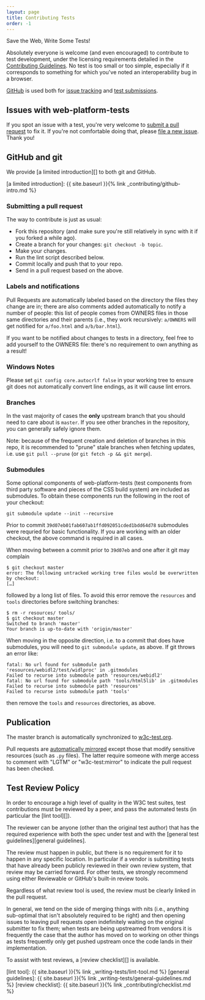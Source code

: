 ```yaml
---
layout: page
title: Contributing Tests
order: -1
---
```


Save the Web, Write Some Tests!

Absolutely everyone is welcome (and even encouraged) to contribute to test
development, under the licensing requirements detailed in the
[Contributing Guidelines][]. No test is too small or too simple, especially if
it corresponds to something for which you've noted an interoperability bug in a
browser.

[GitHub][] is used both for [issue tracking][] and [test submissions][].

[Contributing Guidelines]: https://github.com/w3c/web-platform-tests/blob/master/CONTRIBUTING.md
[GitHub]: https://github.com/w3c/web-platform-tests/
[issue tracking]: https://github.com/w3c/web-platform-tests/issues
[test submissions]: https://github.com/w3c/web-platform-tests/pulls


## Issues with web-platform-tests

If you spot an issue with a test, you're very welcome to
[submit a pull request][] to fix it. If you're not comfortable doing that,
please [file a new issue][]. Thank you!

[submit a pull request]: #submitting-a-pull-request
[file a new issue]: https://github.com/w3c/web-platform-tests/issues/new


## GitHub and git

We provide [a limited introduction][] to both git and GitHub.

[a limited introduction]: {{ site.baseurl }}{% link _contributing/github-intro.md %}

### Submitting a pull request

The way to contribute is just as usual:

* Fork this repository (and make sure you're still relatively in sync
  with it if you forked a while ago).
* Create a branch for your changes:
  `git checkout -b topic`.
* Make your changes.
* Run the lint script described below.
* Commit locally and push that to your repo.
* Send in a pull request based on the above.

### Labels and notifications

Pull Requests are automatically labeled based on the directory the
files they change are in; there are also comments added automatically
to notify a number of people: this list of people comes from OWNERS
files in those same directories and their parents (i.e., they work
recursively: `a/OWNERS` will get notified for `a/foo.html` and
`a/b/bar.html`).

If you want to be notified about changes to tests in a directory, feel
free to add yourself to the OWNERS file: there's no requirement to own
anything as a result!

### Windows Notes

Please set `git config core.autocrlf false` in your working tree to ensure git
does not automatically convert line endings, as it will cause lint errors.

### Branches

In the vast majority of cases the **only** upstream branch that you
should need to care about is `master`. If you see other branches in
the repository, you can generally safely ignore them.

Note: because of the frequent creation and deletion of branches in this
repo, it is recommended to "prune" stale branches when fetching updates,
i.e. use `git pull --prune` (or `git fetch -p && git merge`).

### Submodules

Some optional components of web-platform-tests (test components from
third party software and pieces of the CSS build system) are included
as submodules. To obtain these components run the following in the
root of your checkout:

```
git submodule update --init --recursive
```

Prior to commit `39d07eb01fab607ab1ffd092051cded1bdd64d78` submodules
were requried for basic functionality. If you are working with an
older checkout, the above command is required in all cases.

When moving between a commit prior to `39d07eb` and one after it git
may complain

```
$ git checkout master
error: The following untracked working tree files would be overwritten by checkout:
[…]
```

followed by a long list of files. To avoid this error remove
the `resources` and `tools` directories before switching branches:

```
$ rm -r resources/ tools/
$ git checkout master
Switched to branch 'master'
Your branch is up-to-date with 'origin/master'
```

When moving in the opposite direction, i.e. to a commit that does have
submodules, you will need to `git submodule update`, as above. If git
throws an error like:

```
fatal: No url found for submodule path 'resources/webidl2/test/widlproc' in .gitmodules
Failed to recurse into submodule path 'resources/webidl2'
fatal: No url found for submodule path 'tools/html5lib' in .gitmodules
Failed to recurse into submodule path 'resources'
Failed to recurse into submodule path 'tools'
```

then remove the `tools` and `resources` directories, as above.


## Publication

The master branch is automatically synchronized to [w3c-test.org][].

Pull requests are [automatically mirrored](http://w3c-test.org/submissions/)
except those that modify sensitive resources (such as `.py` files). The latter
require someone with merge access to comment with "LGTM" or "w3c-test:mirror" to
indicate the pull request has been checked.

[w3c-test.org]: http://w3c-test.org/


## Test Review Policy

In order to encourage a high level of quality in the W3C test suites, test
contributions must be reviewed by a peer, and pass the automated tests (in
particular the [lint tool][]).

The reviewer can be anyone (other than the original test author) that
has the required experience with both the spec under test and with
the [general test guidelines][general guidelines].

The review must happen in public, but there is no requirement for it
to happen in any specific location. In particular if a vendor is
submitting tests that have already been publicly reviewed in their own
review system, that review may be carried forward. For other tests, we
strongly recommend using either Reviewable or GitHub's built-in review
tools.

Regardless of what review tool is used, the review must be clearly
linked in the pull request.

In general, we tend on the side of merging things with nits (i.e.,
anything sub-optimal that isn't absolutely required to be right) and
then opening issues to leaving pull requests open indefinitely waiting
on the original submitter to fix them; when tests are being upstreamed
from vendors it is frequently the case that the author has moved on to
working on other things as tests frequently only get pushed upstream
once the code lands in their implementation.

To assist with test reviews, a [review checklist][] is available.

[lint tool]: {{ site.baseurl }}{% link _writing-tests/lint-tool.md %}
[general guidelines]: {{ site.baseurl }}{% link _writing-tests/general-guidelines.md %}
[review checklist]: {{ site.baseurl }}{% link _contributing/checklist.md %}
